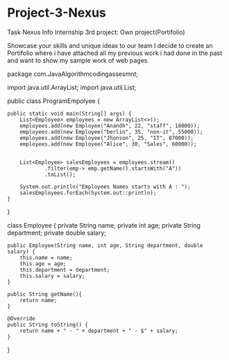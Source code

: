 # Project-3-Nexus
Task Nexus Info Internship 3rd project: Own project(Portifolio)


Showcase your skills and unique ideas to our team I decide to create an Portifolio where i have attached all my previous work i had done in the past and want to show my sample work of web pages.


package com.JavaAlgorithmcodingassesmnt;


import java.util.ArrayList;
import java.util.List;

public class ProgramEmpolyee {

    public static void main(String[] args) {
        List<Employee> employees = new ArrayList<>();
        employees.add(new Employee("Anandh", 22, "staff", 18000));
        employees.add(new Employee("berlin", 35, "non-it", 55000));
        employees.add(new Employee("Jhonson", 25, "IT", 87000));
        employees.add(new Employee("Alice", 30, "Sales", 60000));


        List<Employee> salesEmployees = employees.stream()
                .filter(emp-> emp.getName().startsWith("A"))
                .toList();

        System.out.println("Employees Names starts with A : ");
        salesEmployees.forEach(System.out::println);
    }
}

class Employee {
    private String name;
    private int age;
    private String department;
    private double salary;


    public Employee(String name, int age, String department, double salary) {
        this.name = name;
        this.age = age;
        this.department = department;
        this.salary = salary;
    }

    public String getName(){
        return name;
    }

    @Override
    public String toString() {
        return name + " - " + department + " - $" + salary;
    }
}
